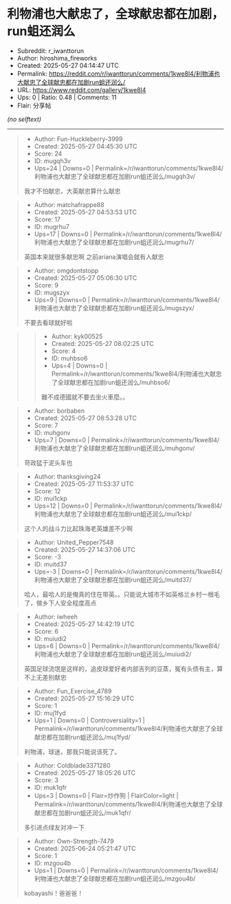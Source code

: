 # 利物浦也大献忠了，全球献忠都在加剧，run蛆还润么

- Subreddit: r_iwanttorun
- Author: hiroshima_fireworks
- Created: 2025-05-27 04:14:47 UTC
- Permalink: https://reddit.com/r/iwanttorun/comments/1kwe8l4/利物浦也大献忠了全球献忠都在加剧run蛆还润么/
- URL: https://www.reddit.com/gallery/1kwe8l4
- Ups: 0 | Ratio: 0.48 | Comments: 11
- Flair: 分享帖

_(no selftext)_

---

> - Author: Fun-Huckleberry-3999
> - Created: 2025-05-27 04:45:30 UTC
> - Score: 24
> - ID: mugqh3v
> - Ups=24 | Downs=0 | Permalink=/r/iwanttorun/comments/1kwe8l4/利物浦也大献忠了全球献忠都在加剧run蛆还润么/mugqh3v/
>
> 我才不怕献忠，大英献忠算什么献忠

> - Author: matchafrappe88
> - Created: 2025-05-27 04:53:53 UTC
> - Score: 17
> - ID: mugrhu7
> - Ups=17 | Downs=0 | Permalink=/r/iwanttorun/comments/1kwe8l4/利物浦也大献忠了全球献忠都在加剧run蛆还润么/mugrhu7/
>
> 英国本来就很多献忠啊 之前ariana演唱会就有人献忠

> - Author: omgdontstopp
> - Created: 2025-05-27 05:06:30 UTC
> - Score: 9
> - ID: mugszyx
> - Ups=9 | Downs=0 | Permalink=/r/iwanttorun/comments/1kwe8l4/利物浦也大献忠了全球献忠都在加剧run蛆还润么/mugszyx/
>
> 不要去看球就好啦

>> - Author: kyk00525
>> - Created: 2025-05-27 08:02:25 UTC
>> - Score: 4
>> - ID: muhbso6
>> - Ups=4 | Downs=0 | Permalink=/r/iwanttorun/comments/1kwe8l4/利物浦也大献忠了全球献忠都在加剧run蛆还润么/muhbso6/
>>
>> 難不成德國就不要去坐火車麼。。

> - Author: borbaben
> - Created: 2025-05-27 08:53:28 UTC
> - Score: 7
> - ID: muhgonv
> - Ups=7 | Downs=0 | Permalink=/r/iwanttorun/comments/1kwe8l4/利物浦也大献忠了全球献忠都在加剧run蛆还润么/muhgonv/
>
> 苛政猛于泥头车也

> - Author: thanksgiving24
> - Created: 2025-05-27 11:53:37 UTC
> - Score: 12
> - ID: mui1ckp
> - Ups=12 | Downs=0 | Permalink=/r/iwanttorun/comments/1kwe8l4/利物浦也大献忠了全球献忠都在加剧run蛆还润么/mui1ckp/
>
> 这个人的战斗力比起珠海老英雄差不少啊

> - Author: United_Pepper7548
> - Created: 2025-05-27 14:37:06 UTC
> - Score: -3
> - ID: muitd37
> - Ups=-3 | Downs=0 | Permalink=/r/iwanttorun/comments/1kwe8l4/利物浦也大献忠了全球献忠都在加剧run蛆还润么/muitd37/
>
> 哈人，最哈人的是俺真的住在带英。。只能说大城市不如英格兰乡村一根毛了，做乡下人安全程度高点

> - Author: iwheeh
> - Created: 2025-05-27 14:42:19 UTC
> - Score: 6
> - ID: muiudi2
> - Ups=6 | Downs=0 | Permalink=/r/iwanttorun/comments/1kwe8l4/利物浦也大献忠了全球献忠都在加剧run蛆还润么/muiudi2/
>
> 英国足球流氓是这样的，追皮球爱好者内部吉列的豆蒸，冤有头债有主，算不上无差别献忠

> - Author: Fun_Exercise_4789
> - Created: 2025-05-27 15:16:29 UTC
> - Score: 1
> - ID: muj1fyd
> - Ups=1 | Downs=0 | Controversiality=1 | Permalink=/r/iwanttorun/comments/1kwe8l4/利物浦也大献忠了全球献忠都在加剧run蛆还润么/muj1fyd/
>
> 利物浦，球迷，那我只能说该死了。

> - Author: Coldblade3371280
> - Created: 2025-05-27 18:05:26 UTC
> - Score: 3
> - ID: muk1qfr
> - Ups=3 | Downs=0 | Flair=炒作狗 | FlairColor=light | Permalink=/r/iwanttorun/comments/1kwe8l4/利物浦也大献忠了全球献忠都在加剧run蛆还润么/muk1qfr/
>
> 多引进点绿友对冲一下

> - Author: Own-Strength-7479
> - Created: 2025-06-24 05:21:47 UTC
> - Score: 1
> - ID: mzgou4b
> - Ups=1 | Downs=0 | Permalink=/r/iwanttorun/comments/1kwe8l4/利物浦也大献忠了全球献忠都在加剧run蛆还润么/mzgou4b/
>
> kobayashi！爸爸爸！

